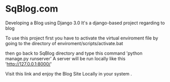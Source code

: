 # SqBlog.com
Developing a Blog using Django 3.0 
It's a django-based project regarding to blog 

To use this project first you have to activate the virtual enviroment file by going to the directory of 
enviroment/scripts/activate.bat

then go back to SqBlog directory and type this command 
'python manage.py runserver'
A server will be run locally like this 'http://127.0.0.1:8000/'

Visit this link and enjoy the Blog Site Locally in your system .
